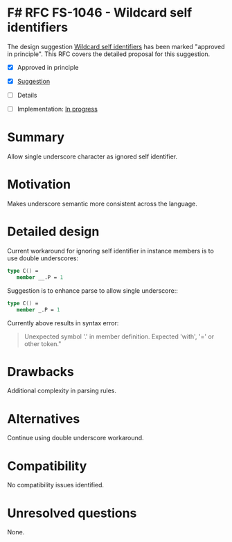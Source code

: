 # F# RFC FS-1046 - Wildcard self identifiers

The design suggestion [Wildcard self identifiers](https://github.com/fsharp/fslang-suggestions/issues/333) has been marked "approved in principle".
This RFC covers the detailed proposal for this suggestion.

* [x] Approved in principle
* [x] [Suggestion](https://github.com/fsharp/fslang-suggestions/issues/333)
* [ ] Details
* [ ] Implementation: [In progress](https://github.com/Microsoft/visualfsharp/pull/FILL-ME-IN)


# Summary
[summary]: #summary

Allow single underscore character as ignored self identifier.

# Motivation
[motivation]: #motivation

Makes underscore semantic more consistent across the language.

# Detailed design
[design]: #detailed-design

Current workaround for ignoring self identifier in instance members is to use double underscores:

```fsharp
type C() = 
   member __.P = 1
```

Suggestion is to enhance parse to allow single underscore::

```fsharp
type C() = 
   member _.P = 1
```

Currently above results in syntax error:
> Unexpected symbol '.' in member definition. Expected 'with', '=' or other token."

# Drawbacks
[drawbacks]: #drawbacks

Additional complexity in parsing rules.

# Alternatives
[alternatives]: #alternatives

Continue using double underscore workaround.

# Compatibility
[compatibility]: #compatibility

No compatibility issues identified.

# Unresolved questions
[unresolved]: #unresolved-questions

None.